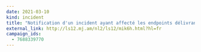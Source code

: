 ```yaml
---
date: 2021-03-10
kind: incident
title: "Notification d'un incident ayant affecté les endpoints délivrant des PDF"
external_link: http://ls12.mj.am/nl2/ls12/mik6h.html?hl=fr
campaign_ids:
  - 7688339770
---
```

